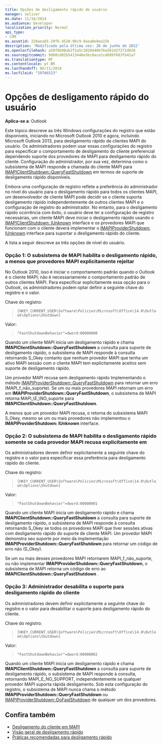 ```yaml
---
title: Opções de desligamento rápido do usuário
manager: soliver
ms.date: 11/16/2014
ms.audience: Developer
localization_priority: Normal
api_type:
- COM
ms.assetid: 220aeab5-20f6-4520-96c9-8aaa0e8ea15b
description: 'Modificado pela última vez: 26 de junho de 2012'
ms.openlocfilehash: a58f8b98ab2f5a5c1028440676a561427272d028
ms.sourcegitcommit: 9d60cd82b5413446e5bc8ace2cd689f683fb41a7
ms.translationtype: MT
ms.contentlocale: pt-BR
ms.lasthandoff: 06/11/2018
ms.locfileid: "19766523"
---
```

# <a name="fast-shutdown-user-options"></a>Opções de desligamento rápido do usuário

**Aplica-se a**: Outlook 
  
Este tópico descreve as três Windows configurações do registro que estão disponíveis, iniciando no Microsoft Outlook 2010 e agora, incluindo Microsoft Outlook 2013, para desligamento rápido de clientes MAPI do usuário. Os administradores podem usar essas configurações do registro para especificar o comportamento de desligamento do cliente preferencial dependendo suporte dos provedores de MAPI para desligamento rápido do cliente. Configuração do administrador, por sua vez, determina como o subsistema de MAPI responde a chamada do cliente MAPI para [IMAPIClientShutdown::QueryFastShutdown](imapiclientshutdown-queryfastshutdown.md) em termos de suporte de desligamento rápido disponíveis. 
  
Embora uma configuração de registro reflete a preferência do administrador no nível do usuário para o desligamento rápido para todos os clientes MAPI, um desenvolvedor de cliente MAPI pode decidir se o cliente suporta desligamento rápido independentemente de outros clientes MAPI e o configuração de registro do administrador. No entanto, para o desligamento rápido ocorrência com êxito, o usuário deve ter a configuração de registro necessárias, um cliente MAPI deve iniciar o desligamento rápido usando o [IMAPIClientShutdown: IUnknown](imapiclientshutdowniunknown.md) interface e os provedores MAPI que funcionam com o cliente deverá implementar o [IMAPIProviderShutdown: IUnknown](imapiprovidershutdowniunknown.md) interface para suportar o desligamento rápido do cliente. 
  
A lista a seguir descreve as três opções de nível do usuário.
  
### <a name="option-1-the-mapi-subsystem-enables-fast-shutdown-unless-mapi-providers-explicitly-opt-out"></a>Opção 1: O subsistema de MAPI habilita o desligamento rápido, a menos que provedores MAPI explicitamente rejeitar 
    
No Outlook 2010, isso é iniciar o comportamento padrão quando o Outlook é o cliente MAPI; não é necessariamente o comportamento padrão de outros clientes MAPI. Para especificar explicitamente essa opção para o Outlook, os administradores podem optar definir a seguinte chave do registro e o valor.
    
Chave do registro:
  
>  `[HKEY_CURRENT_USER\Software\Policies\Microsoft\Office\14.0\Outlook\Options\Shutdown]`
    
Valor:
  
>  `"FastShutdownBehavior"=dword:00000000`
    
Quando um cliente MAPI inicia um desligamento rápido e chama **IMAPIClientShutdown::QueryFastShutdown** a consulta para suporte de desligamento rápido, o subsistema de MAPI responde à consulta retornando S\_Okey contanto que nenhum provedor MAPI que tenha um ativo MAPI sessão com o cliente MAPI tem explicitamente aceitos sem suporte de desligamento rápido. 

Um provedor MAPI recusa sem desligamento rápido Implementando o método [IMAPIProviderShutdown::QueryFastShutdown](imapiprovidershutdown-queryfastshutdown.md) para retornar um erro (MAPI\_f\_não\_suporte). Se um ou mais provedores MAPI retornam um erro em **IMAPIProviderShutdown::QueryFastShutdown**, o subsistema de MAPI retorna MAPI_\E_\NO\_suporte para **IMAPIClientShutdown::QueryFastShutdown**. 

A menos que um provedor MAPI recusa, o retorna do subsistema MAPI S\_Okey, mesmo se um ou mais provedores não implementou o **IMAPIProviderShutdown: IUnknown** interface. 
    
### <a name="option-2-the-mapi-subsystem-enables-fast-shutdown-only-if-every-mapi-provider-explicitly-opts-in"></a>Opção 2: O subsistema de MAPI habilita o desligamento rápido somente se cada provedor MAPI recusa explicitamente em 
    
Os administradores devem definir explicitamente a seguinte chave do registro e o valor para especificar essa preferência para desligamento rápido do cliente.
    
Chave do registro:
  
>  `[HKEY_CURRENT_USER\Software\Policies\Microsoft\Office\14.0\Outlook\Options\Shutdown]`
    
Valor:
  
>  `"FastShutdownBehavior"=dword:00000001`
    
Quando um cliente MAPI inicia um desligamento rápido e chama **IMAPIClientShutdown::QueryFastShutdown** a consulta para suporte de desligamento rápido, o subsistema de MAPI responde à consulta retornando S\_Okey se todos os provedores MAPI que tiver sessões ativas com desligamento rápido do suporte de cliente MAPI. Um provedor MAPI demonstra seu suporte por meio da implementação **IMAPIProviderShutdown::QueryFastShutdown** para retornar um código de erro não (S\_Okey). 

Se um ou mais desses provedores MAPI retornarem MAPI\_f\_não\_suporte, ou não implementar **IMAPIProviderShutdown::QueryFastShutdown**, o subsistema de MAPI retorna um código de erro ao **IMAPIClientShutdown::QueryFastShutdown** .
    
### <a name="option-3-an-administrator-disables-support-for-client-fast-shutdown"></a>Opção 3: Administrador desabilita o suporte para desligamento rápido do cliente
    
Os administradores devem definir explicitamente a seguinte chave do registro e o valor para desabilitar o suporte para desligamento rápido do cliente.
    
Chave do registro:
  
>  `[HKEY_CURRENT_USER\Software\Policies\Microsoft\Office\14.0\Outlook\Options\Shutdown]`
    
Valor:
  
>  `"FastShutdownBehavior"=dword:00000002`
    
Quando um cliente MAPI inicia um desligamento rápido e chama **IMAPIClientShutdown::QueryFastShutdown** a consulta para suporte de desligamento rápido, o subsistema de MAPI responde à consulta, retornando MAPI_E_NO_SUPPORT, independentemente se qualquer provedor MAPI suporta rápida desligamento. Sob esta configuração do registro, o subsistema de MAPI nunca chama o método **IMAPIProviderShutdown::QueryFastShutdown** ou [IMAPIProviderShutdown::DoFastShutdown](imapiprovidershutdown-dofastshutdown.md) de qualquer um dos provedores. 
    
## <a name="see-also"></a>Confira também

- [Desligamento do cliente em MAPI](client-shutdown-in-mapi.md)
- [Visão geral de desligamento rápido](fast-shutdown-overview.md)
- [Práticas recomendadas para desligamento rápido](best-practices-for-fast-shutdown.md)

